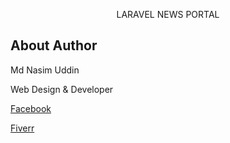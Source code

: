 
<p align="center">LARAVEL NEWS PORTAL</p>

## About Author
<p>Md Nasim Uddin</p>
<p>Web Design & Developer</p>
<p><a href="https://facebook.com/nasimahmed.eng"> Facebook </a></p>
<p><a href="https://www.fiverr.com/nasim114"> Fiverr </a></p>
